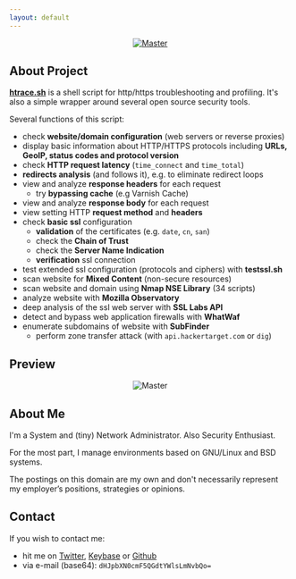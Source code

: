 ```yaml
---
layout: default
---
```


<p align="center">
  <a href="https://github.com/trimstray/htrace.sh">
    <img src="https://trimstray.github.io/htrace.sh/assets/img/htrace.sh_logo.png" alt="Master">
  </a>
</p>

## About Project

**[htrace.sh](https://github.com/trimstray/htrace.sh)** is a shell script for http/https troubleshooting and profiling. It's also a simple wrapper around several open source security tools.

Several functions of this script:

- check **website/domain configuration** (web servers or reverse proxies)
- display basic information about HTTP/HTTPS protocols including **URLs, GeoIP, status codes and protocol version**
- check **HTTP request latency** (`time_connect` and `time_total`)
- **redirects analysis** (and follows it), e.g. to eliminate redirect loops
- view and analyze **response headers** for each request
  - try **bypassing cache** (e.g Varnish Cache)
- view and analyze **response body** for each request
- view setting HTTP **request method** and **headers**
- check **basic ssl** configuration
  - **validation** of the certificates (e.g. `date`, `cn`, `san`)
  - check the **Chain of Trust**
  - check the **Server Name Indication**
  - **verification** ssl connection
- test extended ssl configuration (protocols and ciphers) with **testssl.sh**
- scan website for **Mixed Content** (non-secure resources)
- scan website and domain using **Nmap NSE Library** (34 scripts)
- analyze website with **Mozilla Observatory**
- deep analysis of the ssl web server with **SSL Labs API**
- detect and bypass web application firewalls with **WhatWaf**
- enumerate subdomains of website with **SubFinder**
  - perform zone transfer attack (with `api.hackertarget.com` or `dig`)

## Preview

<p align="center">
    <img src="https://trimstray.github.io/htrace.sh/assets/img/htrace.sh_preview.png"
        alt="Master">
</p>

## About Me

I'm a System and (tiny) Network Administrator. Also Security Enthusiast.

For the most part, I manage environments based on GNU/Linux and BSD systems.

The postings on this domain are my own and don't necessarily represent my employer’s positions, strategies or opinions.

## Contact

If you wish to contact me:

- hit me on [Twitter](https://twitter.com/trimstray), [Keybase](https://keybase.io/trimstray) or [Github](https://github.com/trimstray)
- via e-mail (base64): `dHJpbXN0cmF5QGdtYWlsLmNvbQo=`
